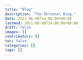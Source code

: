 ```yaml
---
title: "Blog"
description: "The Personal Blog."
date: 2021-06-08T14:00:00+00:00
lastmod: 2021-06-08T14:00:00+00:00
draft: false
images: []
contributors: []
toc: false
categories: []
tags: []
---
```

